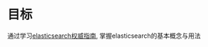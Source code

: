 # 目标
通过学习[elasticsearch权威指南](https://www.elastic.co/guide/cn/elasticsearch/guide/cn/index.html), 掌握elasticsearch的基本概念与用法